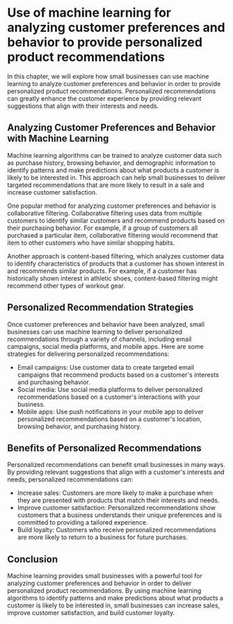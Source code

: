 Use of machine learning for analyzing customer preferences and behavior to provide personalized product recommendations
===========================================================================================================================================================================================

In this chapter, we will explore how small businesses can use machine learning to analyze customer preferences and behavior in order to provide personalized product recommendations. Personalized recommendations can greatly enhance the customer experience by providing relevant suggestions that align with their interests and needs.

Analyzing Customer Preferences and Behavior with Machine Learning
-----------------------------------------------------------------

Machine learning algorithms can be trained to analyze customer data such as purchase history, browsing behavior, and demographic information to identify patterns and make predictions about what products a customer is likely to be interested in. This approach can help small businesses to deliver targeted recommendations that are more likely to result in a sale and increase customer satisfaction.

One popular method for analyzing customer preferences and behavior is collaborative filtering. Collaborative filtering uses data from multiple customers to identify similar customers and recommend products based on their purchasing behavior. For example, if a group of customers all purchased a particular item, collaborative filtering would recommend that item to other customers who have similar shopping habits.

Another approach is content-based filtering, which analyzes customer data to identify characteristics of products that a customer has shown interest in and recommends similar products. For example, if a customer has historically shown interest in athletic shoes, content-based filtering might recommend other types of workout gear.

Personalized Recommendation Strategies
--------------------------------------

Once customer preferences and behavior have been analyzed, small businesses can use machine learning to deliver personalized recommendations through a variety of channels, including email campaigns, social media platforms, and mobile apps. Here are some strategies for delivering personalized recommendations:

* Email campaigns: Use customer data to create targeted email campaigns that recommend products based on a customer's interests and purchasing behavior.
* Social media: Use social media platforms to deliver personalized recommendations based on a customer's interactions with your business.
* Mobile apps: Use push notifications in your mobile app to deliver personalized recommendations based on a customer's location, browsing behavior, and purchasing history.

Benefits of Personalized Recommendations
----------------------------------------

Personalized recommendations can benefit small businesses in many ways. By providing relevant suggestions that align with a customer's interests and needs, personalized recommendations can:

* Increase sales: Customers are more likely to make a purchase when they are presented with products that match their interests and needs.
* Improve customer satisfaction: Personalized recommendations show customers that a business understands their unique preferences and is committed to providing a tailored experience.
* Build loyalty: Customers who receive personalized recommendations are more likely to return to a business for future purchases.

Conclusion
----------

Machine learning provides small businesses with a powerful tool for analyzing customer preferences and behavior in order to deliver personalized product recommendations. By using machine learning algorithms to identify patterns and make predictions about what products a customer is likely to be interested in, small businesses can increase sales, improve customer satisfaction, and build customer loyalty.
